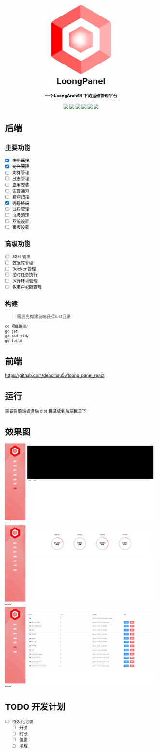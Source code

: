 <h1 align="center">
  <img src="./Panel/Front/LoongPanel/src/assets/logo.png" alt="Clash" width="200">
  <br>LoongPanel<br>
</h1>

<h4 align="center">一个 LoongArch64 下的运维管理平台</h4>
    
<p align="center">
    <img src="https://img.shields.io/badge/Go-1.22-blue">
    <img src="https://img.shields.io/badge/Gin-1.9.1-blue">
    <img src="https://img.shields.io/badge/element-plus-blue">
    <img src="https://img.shields.io/badge/vue-3-green">
    <img src="https://img.shields.io/badge/arch-Loong64-red">
    <img src="https://img.shields.io/badge/os-linux-red">
</p>

# 后端
## 主要功能

- [x] ~~性能监控~~
- [x] ~~文件管理~~
- [ ] 集群管理
- [ ] 日志管理
- [ ] 应用安装
- [ ] 告警通知
- [ ] 漏洞扫描
- [x] ~~远程终端~~
- [ ] 进程管理
- [ ] 垃圾清理
- [ ] 系统设置
- [ ] 面板设置

## 高级功能
- [ ] SSH 管理
- [ ] 数据库管理
- [ ] Docker 管理
- [ ] 定时任务执行
- [ ] 运行环境管理
- [ ] 多用户权限管理

## 构建
> 需要先构建前端获得dist目录
```shell
cd 项目路径/
go get
go mod tidy
go build
```

# 前端
https://github.com/deadmau5v/loong_panel_react


# 运行
需要将前端编译后 dist 目录放到后端目录下

# 效果图
<img align="center" src="doc/img/1.png">
---
<img align="center" src="doc/img/2.png">
---
<img align="center" src="doc/img/3.png">
---

# TODO 开发计划

- [ ] 持久化记录
  - [ ] 开关
  - [ ] 时长
  - [ ] 位置
  - [ ] 清理